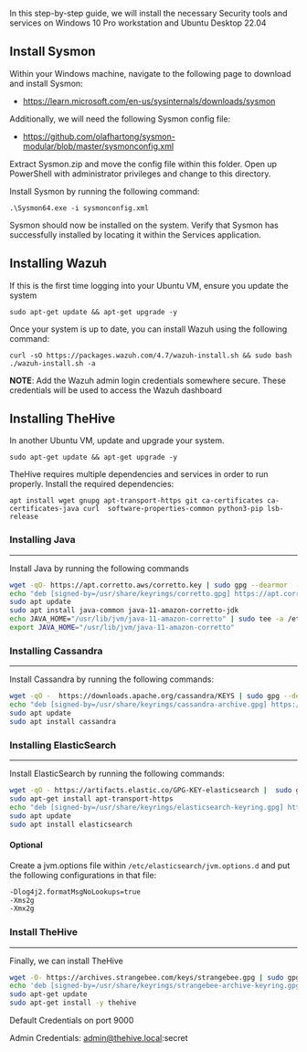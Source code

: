 In this step-by-step guide, we will install the necessary Security tools and services on Windows 10 Pro workstation and Ubuntu Desktop 22.04 
## Install Sysmon
Within your Windows machine, navigate to the following page to download and install Sysmon:

- https://learn.microsoft.com/en-us/sysinternals/downloads/sysmon

Additionally, we will need the following Sysmon config file:

- https://github.com/olafhartong/sysmon-modular/blob/master/sysmonconfig.xml

Extract Sysmon.zip and move the config file within this folder. 
Open up PowerShell with administrator privileges and change to this directory. 

Install Sysmon by running the following command:

```.\Sysmon64.exe -i sysmonconfig.xml```

Sysmon should now be installed on the system. Verify that Sysmon has successfully installed  by locating it within the Services application.
## Installing Wazuh
If this is the first time logging into your Ubuntu VM, ensure you update the system

```sudo apt-get update && apt-get upgrade -y``` 

Once your system is up to date, you can install Wazuh using the following command: 

```curl -sO https://packages.wazuh.com/4.7/wazuh-install.sh && sudo bash ./wazuh-install.sh -a```

**NOTE**: Add the Wazuh admin login credentials somewhere secure. These credentials will be used to access the Wazuh dashboard
## Installing TheHive
In another Ubuntu VM, update and upgrade your system.

```sudo apt-get update && apt-get upgrade -y```

TheHive requires multiple dependencies and services in order to run properly. Install the required dependencies:

```apt install wget gnupg apt-transport-https git ca-certificates ca-certificates-java curl  software-properties-common python3-pip lsb-release```

### Installing Java
---
Install Java by running the following commands

```bash 
wget -qO- https://apt.corretto.aws/corretto.key | sudo gpg --dearmor  -o /usr/share/keyrings/corretto.gpg
echo "deb [signed-by=/usr/share/keyrings/corretto.gpg] https://apt.corretto.aws stable main" |  sudo tee -a /etc/apt/sources.list.d/corretto.sources.list
sudo apt update
sudo apt install java-common java-11-amazon-corretto-jdk
echo JAVA_HOME="/usr/lib/jvm/java-11-amazon-corretto" | sudo tee -a /etc/environment
export JAVA_HOME="/usr/lib/jvm/java-11-amazon-corretto"
```

### Installing Cassandra
---
Install Cassandra by running the following commands:

```bash 
wget -qO -  https://downloads.apache.org/cassandra/KEYS | sudo gpg --dearmor  -o /usr/share/keyrings/cassandra-archive.gpg
echo "deb [signed-by=/usr/share/keyrings/cassandra-archive.gpg] https://debian.cassandra.apache.org 40x main" |  sudo tee -a /etc/apt/sources.list.d/cassandra.sources.list
sudo apt update
sudo apt install cassandra
```

### Installing ElasticSearch
---
Install ElasticSearch by running the following commands:

```bash
wget -qO - https://artifacts.elastic.co/GPG-KEY-elasticsearch |  sudo gpg --dearmor -o /usr/share/keyrings/elasticsearch-keyring.gpg
sudo apt-get install apt-transport-https
echo "deb [signed-by=/usr/share/keyrings/elasticsearch-keyring.gpg] https://artifacts.elastic.co/packages/7.x/apt stable main" |  sudo tee /etc/apt/sources.list.d/elastic-7.x.list
sudo apt update
sudo apt install elasticsearch
```
#### Optional 
Create a jvm.options file within ```/etc/elasticsearch/jvm.options.d``` and put the following configurations in that file:

```txt
-Dlog4j2.formatMsgNoLookups=true
-Xms2g
-Xmx2g
```
### Install TheHive
---
Finally, we can install TheHive

```bash 
wget -O- https://archives.strangebee.com/keys/strangebee.gpg | sudo gpg --dearmor -o /usr/share/keyrings/strangebee-archive-keyring.gpg
echo 'deb [signed-by=/usr/share/keyrings/strangebee-archive-keyring.gpg] https://deb.strangebee.com thehive-5.2 main' | sudo tee -a /etc/apt/sources.list.d/strangebee.list
sudo apt-get update
sudo apt-get install -y thehive
```

Default Credentials on port 9000

Admin Credentials: admin@thehive.local:secret